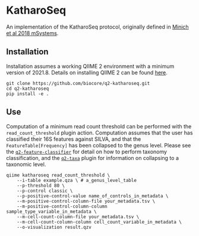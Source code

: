 # KatharoSeq

An implementation of the KatharoSeq protocol, originally defined in [Minich et al 2018 mSystems](https://journals.asm.org/doi/10.1128/mSystems.00218-17).

## Installation

Installation assumes a working QIIME 2 environment with a minimum version of 2021.8. Details on installing QIIME 2 can be found [here](https://docs.qiime2.org/2021.11/install/).

```
git clone https://github.com/biocore/q2-katharoseq.git
cd q2-katharoseq
pip install -e .
```

## Use

Computation of a minimum read count threshold can be performed with the
`read_count_threshold` plugin action. Computation assumes that the user has
classified their 16S features against SILVA, and that the
`FeatureTable[Frequency]` has been collapsed to the genus level. Please see the
[`q2-feature-classifier`](https://docs.qiime2.org/2021.11/plugins/available/feature-classifier/classify-sklearn) for detail on how to perform taxonomy
classification, and the [`q2-taxa`](https://docs.qiime2.org/2021.11/plugins/available/taxa/collapse) plugin for information on collapsing to a taxonomic level.

```
qiime katharoseq read_count_threshold \
    --i-table example.qza \ # a_genus_level_table
    --p-threshold 80 \
    --p-control classic \
    --p-positive-control-value name_of_controls_in_metadata \
    --m-positive-control-column-file your_metadata.tsv \
    --m-positive-control-column-column sample_type_variable_in_metadata \
    --m-cell-count-column-file your_metadata.tsv \
    --m-cell-count-column-column cell_count_variable_in_metadata \
    --o-visualization result.qzv
```